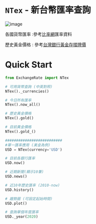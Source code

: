 # `NTex` - 新台幣匯率查詢

![image](https://img.shields.io/badge/python-3.7-blue.svg)

各國貨幣匯率 :參考[比率網](https://www.findrate.tw/)匯率資料

歷史黃金價格 : 參考[台灣銀行黃金存摺牌價](https://rate.bot.com.tw/gold/passbook?Lang=zh-TW)

# Quick Start

```python
from ExchangeRate import NTex

# 可用貨幣查詢 (中英對照)
NTex()._currencies()

# 今日所有匯率
NTex().now_all()

# 歷史黃金價格
NTex().gold()

# 目前黃金價格
NTex().gold_()

########################## 
#單一匯率應用 (美金為例)
USD = NTex(currency='USD')

# 目前各銀行匯率
USD.now()

# 近期新聞(顯示10筆)
USD.news()

# 近10年歷史匯率 (2010-now)
USD.history()

# 趨勢圖 (可設定起始時間)
USD.plot()

# 查詢單個年度匯率
USD._year(2020)
```
